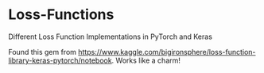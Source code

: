 # Loss-Functions
Different Loss Function Implementations in PyTorch and Keras

Found this gem from https://www.kaggle.com/bigironsphere/loss-function-library-keras-pytorch/notebook. Works like a charm!
